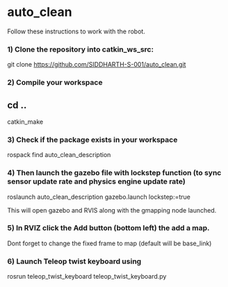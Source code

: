 # auto_clean
Follow these instructions to work with the robot.

### 1) Clone the repository into catkin_ws_src:
  git clone https://github.com/SIDDHARTH-S-001/auto_clean.git

### 2) Compile your workspace

  cd ..
  -
  catkin_make
  
### 3) Check if the package exists in your workspace
  rospack find auto_clean_description
  
### 4) Then launch the gazebo file with lockstep function (to sync sensor update rate and physics engine update rate)
  roslaunch auto_clean_description gazebo.launch lockstep:=true

This will open gazebo and RVIS along with the gmapping node launched.
### 5) In RVIZ click the Add button (bottom left) the add a map.
   Dont forget to change the fixed frame to map (default will be base_link)

### 6) Launch Teleop twist keyboard using 
   rosrun teleop_twist_keyboard teleop_twist_keyboard.py 



